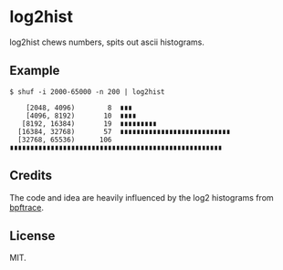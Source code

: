 # log2hist

log2hist chews numbers, spits out ascii histograms.

## Example

```
$ shuf -i 2000-65000 -n 200 | log2hist

    [2048, 4096)        8  ∎∎∎
    [4096, 8192)       10  ∎∎∎∎
   [8192, 16384)       19  ∎∎∎∎∎∎∎∎∎
  [16384, 32768)       57  ∎∎∎∎∎∎∎∎∎∎∎∎∎∎∎∎∎∎∎∎∎∎∎∎∎∎∎
  [32768, 65536)      106  ∎∎∎∎∎∎∎∎∎∎∎∎∎∎∎∎∎∎∎∎∎∎∎∎∎∎∎∎∎∎∎∎∎∎∎∎∎∎∎∎∎∎∎∎∎∎∎∎∎∎∎∎
```

## Credits

The code and idea are heavily influenced by the log2 histograms from [bpftrace](https://github.com/iovisor/bpftrace/blob/1ece0d0b1441aa70d4a6b324fb852954a5989eab/src/output.cpp#L166).

## License

MIT.
